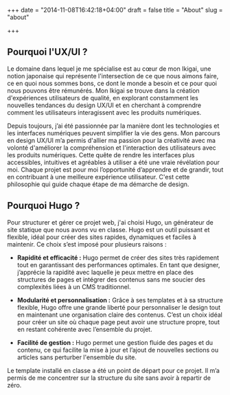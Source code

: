 +++
date = "2014-11-08T16:42:18+04:00"
draft = false
title = "About"
slug = "about"

+++

## Pourquoi l'UX/UI ?

Le domaine dans lequel je me spécialise est au cœur de mon Ikigai, une notion japonaise qui représente l'intersection de ce que nous aimons faire, ce en quoi nous sommes bons, ce dont le monde a besoin et ce pour quoi nous pouvons être rémunérés. Mon Ikigai se trouve dans la création d'expériences utilisateurs de qualité, en explorant constamment les nouvelles tendances du design UX/UI et en cherchant à comprendre comment les utilisateurs interagissent avec les produits numériques.

Depuis toujours, j’ai été passionnée par la manière dont les technologies et les interfaces numériques peuvent simplifier la vie des gens. Mon parcours en design UX/UI m’a permis d'allier ma passion pour la créativité avec ma volonté d'améliorer la compréhension et l'interaction des utilisateurs avec les produits numériques. Cette quête de rendre les interfaces plus accessibles, intuitives et agréables à utiliser a été une vraie révélation pour moi. Chaque projet est pour moi l’opportunité d’apprendre et de grandir, tout en contribuant à une meilleure expérience utilisateur. C'est cette philosophie qui guide chaque étape de ma démarche de design.

## Pourquoi Hugo ?

Pour structurer et gérer ce projet web, j'ai choisi Hugo, un générateur de site statique que nous avons vu en classe. Hugo est un outil puissant et flexible, idéal pour créer des sites rapides, dynamiques et faciles à maintenir. Ce choix s’est imposé pour plusieurs raisons :

- **Rapidité et efficacité :** Hugo permet de créer des sites très rapidement tout en garantissant des performances optimales. En tant que designer, j’apprécie la rapidité avec laquelle je peux mettre en place des structures de pages et intégrer des contenus sans me soucier des complexités liées à un CMS traditionnel.

- **Modularité et personnalisation :** Grâce à ses templates et à sa structure flexible, Hugo offre une grande liberté pour personnaliser le design tout en maintenant une organisation claire des contenus. C’est un choix idéal pour créer un site où chaque page peut avoir une structure propre, tout en restant cohérente avec l’ensemble du projet.

- **Facilité de gestion :** Hugo permet une gestion fluide des pages et du contenu, ce qui facilite la mise à jour et l’ajout de nouvelles sections ou articles sans perturber l'ensemble du site.

Le template installé en classe a été un point de départ pour ce projet. Il m’a permis de me concentrer sur la structure du site sans avoir à repartir de zéro.
